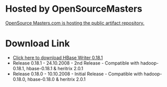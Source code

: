 # Hosted by OpenSourceMasters #

[OpenSource Masters.com is hosting the public artifact repository.](http://opensourcemasters.com/)

# Download Link #
  * [Click here to download HBase Writer 0.18.1](http://repo.opensourcemasters.com:8080/nexus/content/repositories/releases/org/archive/hbase-writer/0.18.1/)
  * Release 0.18.1 - 24.10.2008 - 2nd Release - Compatible with hadoop-0.18.1, hbase-0.18.1 & heritrix 2.0.1
  * Release 0.18.0 - 10.10.2008 - Initial Release - Compatible with hadoop-0.18.0, hbase-0.18.0 & heritrix 2.0.1